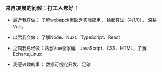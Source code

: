 ### 来自凌晨的问候：打工人您好！


-  最近我在做：
 了解webapck但缺乏实际应用，
 捡起算法（4/1/0），
 深耕Vue，

- 以后我会做：
  了解Node、Nuxt、TypeScript、React

-  之前我已经做：熟悉Vue全家桶、JavaScript、CSS、HTML，了解Echarts,Linux
- 我感兴趣的事：
  数据可视化开发、足球


